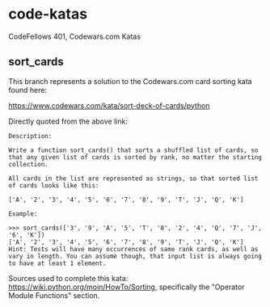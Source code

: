# code-katas
CodeFellows 401, Codewars.com Katas


## sort_cards

This branch represents a solution to the Codewars.com card sorting kata found here:

https://www.codewars.com/kata/sort-deck-of-cards/python

Directly quoted from the above link:

```
Description:

Write a function sort_cards() that sorts a shuffled list of cards, so that any given list of cards is sorted by rank, no matter the starting collection.

All cards in the list are represented as strings, so that sorted list of cards looks like this:

['A', '2', '3', '4', '5', '6', '7', '8', '9', 'T', 'J', 'Q', 'K']

Example:

>>> sort_cards(['3', '9', 'A', '5', 'T', '8', '2', '4', 'Q', '7', 'J', '6', 'K'])
['A', '2', '3', '4', '5', '6', '7', '8', '9', 'T', 'J', 'Q', 'K']
Hint: Tests will have many occurrences of same rank cards, as well as vary in length. You can assume though, that input list is always going to have at least 1 element.
```

Sources used to complete this kata:
    https://wiki.python.org/moin/HowTo/Sorting, specifically the "Operator Module Functions" section.